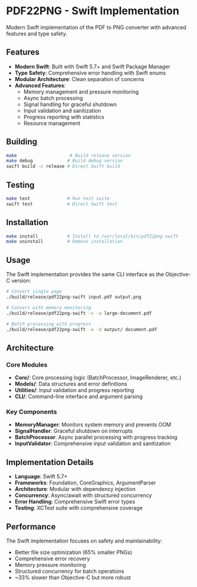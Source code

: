 # PDF22PNG - Swift Implementation

Modern Swift implementation of the PDF to PNG converter with advanced features and type safety.

## Features

- **Modern Swift**: Built with Swift 5.7+ and Swift Package Manager
- **Type Safety**: Comprehensive error handling with Swift enums
- **Modular Architecture**: Clean separation of concerns
- **Advanced Features**:
  - Memory management and pressure monitoring
  - Async batch processing
  - Signal handling for graceful shutdown
  - Input validation and sanitization
  - Progress reporting with statistics
  - Resource management

## Building

```bash
make                    # Build release version
make debug             # Build debug version
swift build -c release # Direct Swift build
```

## Testing

```bash
make test              # Run test suite
swift test             # Direct Swift test
```

## Installation

```bash
make install           # Install to /usr/local/bin/pdf22png-swift
make uninstall         # Remove installation
```

## Usage

The Swift implementation provides the same CLI interface as the Objective-C version:

```bash
# Convert single page
./build/release/pdf22png-swift input.pdf output.png

# Convert with memory monitoring
./build/release/pdf22png-swift -v -a large-document.pdf

# Batch processing with progress
./build/release/pdf22png-swift -a -d output/ document.pdf
```

## Architecture

### Core Modules

- **Core/**: Core processing logic (BatchProcessor, ImageRenderer, etc.)
- **Models/**: Data structures and error definitions
- **Utilities/**: Input validation and progress reporting
- **CLI/**: Command-line interface and argument parsing

### Key Components

- **MemoryManager**: Monitors system memory and prevents OOM
- **SignalHandler**: Graceful shutdown on interrupts
- **BatchProcessor**: Async parallel processing with progress tracking
- **InputValidator**: Comprehensive input validation and sanitization

## Implementation Details

- **Language**: Swift 5.7+
- **Frameworks**: Foundation, CoreGraphics, ArgumentParser
- **Architecture**: Modular with dependency injection
- **Concurrency**: Async/await with structured concurrency
- **Error Handling**: Comprehensive Swift error types
- **Testing**: XCTest suite with comprehensive coverage

## Performance

The Swift implementation focuses on safety and maintainability:
- Better file size optimization (65% smaller PNGs)
- Comprehensive error recovery
- Memory pressure monitoring
- Structured concurrency for batch operations
- ~33% slower than Objective-C but more robust 